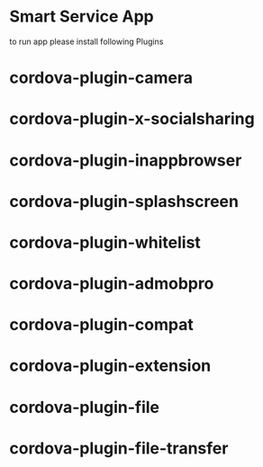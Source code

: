 # Smart Service App

to run app please install following Plugins

# cordova-plugin-camera
# cordova-plugin-x-socialsharing
# cordova-plugin-inappbrowser
# cordova-plugin-splashscreen
# cordova-plugin-whitelist
# cordova-plugin-admobpro
# cordova-plugin-compat
# cordova-plugin-extension
# cordova-plugin-file
# cordova-plugin-file-transfer
#
#
#
#
#
